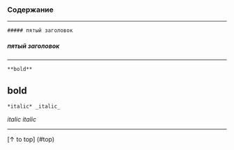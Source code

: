 
### <a name="top"> Содержание </a>

--------------------
    ##### пятый заголовок
##### пятый заголовок   
--------------------
    **bold**
**bold**
--------------------
    *italic* _italic_
*italic* _italic_

--------------------
[↑ to top] (#top)
    

